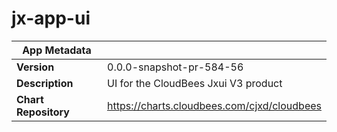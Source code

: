 # jx-app-ui

|App Metadata||
|---|---|
| **Version** | 0.0.0-snapshot-pr-584-56 |
| **Description** | UI for the CloudBees Jxui V3 product |
| **Chart Repository** | https://charts.cloudbees.com/cjxd/cloudbees |
